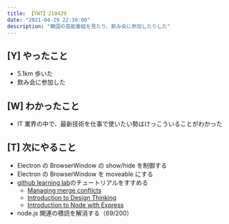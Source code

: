 ```yaml
---
title: 【YWT】210429
date: "2021-04-29 22:30:00"
description: "韓国の芸能番組を見たり、飲み会に参加したりした"
---
```


## [Y] やったこと

- 5.1km 歩いた
- 飲み会に参加した

## [W] わかったこと

- IT 業界の中で、最新技術を仕事で使いたい勢はけっこういることがわかった

## [T] 次にやること

- Electron の BrowserWindow の show/hide を制御する
- Electron の BrowserWindow を moveable にする
- [github learning lab](https://lab.github.com/githubtraining)のチュートリアルをすすめる
  - [Managing merge conflicts](https://lab.github.com/githubtraining/managing-merge-conflicts)
  - [Introduction to Design Thinking](https://lab.github.com/githubtraining/introduction-to-design-thinking)
  - [Introduction to Node with Express](https://lab.github.com/everydeveloper/introduction-to-node-with-express)
- node.js 関連の積読を解消する（69/200）

<!-- https://twitter.com/camomile_cafe/status/1387777270107017224?s=20 -->
